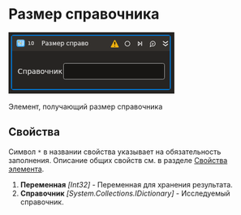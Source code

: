# Размер справочника

![](<../../../../../.gitbook/assets1/T1-CountDict.PNG>)

Элемент, получающий размер справочника

## Свойства

Символ `*` в названии свойства указывает на обязательность заполнения. 
Описание общих свойств см. в разделе [Свойства элемента](https://docs.primo-rpa.ru/primo-rpa/primo-studio/process/elements#svoistva-elementa).

1. **Переменная** *[Int32]* - Переменная для хранения результата.
1. **Справочник** *[System.Collections.IDictionary]* - Исследуемый справочник.
